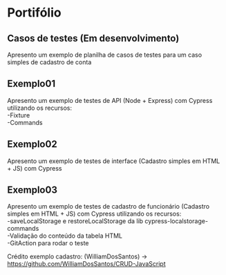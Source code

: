 # Portifólio 

## Casos de testes (Em desenvolvimento)

Apresento um exemplo de planilha de casos de testes para um caso simples de cadastro de conta

## Exemplo01

Apresento um exemplo de testes de API (Node + Express) com Cypress utilizando os recursos:  
-Fixture  
-Commands

## Exemplo02

Apresento um exemplo de testes de interface (Cadastro simples em HTML + JS) com Cypress

## Exemplo03

Apresento um exemplo de testes de cadastro de funcionário (Cadastro simples em HTML + JS) com Cypress utilizando os recursos:  
  -saveLocalStorage e restoreLocalStorage da lib cypress-localstorage-commands  
  -Validação do conteúdo da tabela HTML  
  -GitAction para rodar o teste  

Crédito exemplo cadastro: (WilliamDosSantos) -> https://github.com/WilliamDosSantos/CRUD-JavaScript  
